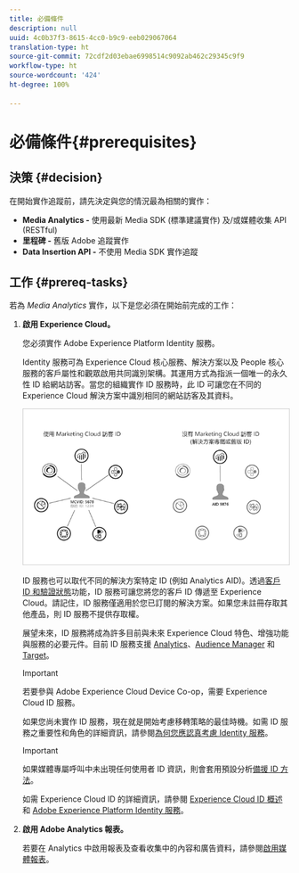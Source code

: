```yaml
---
title: 必備條件
description: null
uuid: 4c0b37f3-8615-4cc0-b9c9-eeb029067064
translation-type: ht
source-git-commit: 72cdf2d03ebae6998514c9092ab462c29345c9f9
workflow-type: ht
source-wordcount: '424'
ht-degree: 100%

---
```



# 必備條件{#prerequisites}

## 決策 {#decision}

在開始實作追蹤前，請先決定與您的情況最為相關的實作：

* **Media Analytics -** 使用最新 Media SDK (標準建議實作) 及/或媒體收集 API (RESTful)
* **里程碑 -** 舊版 Adobe 追蹤實作
* **Data Insertion API -** 不使用 Media SDK 實作追蹤

## 工作 {#prereq-tasks}

若為 *Media Analytics* 實作，以下是您必須在開始前完成的工作：

1. **啟用 Experience Cloud。**

   您必須實作 Adobe Experience Platform Identity 服務。

    Identity 服務可為 Experience Cloud 核心服務、解決方案以及 People 核心服務的客戶屬性和觀眾啟用共同識別架構。其運用方式為指派一個唯一的永久性 ID 給網站訪客。當您的組織實作 ID 服務時，此 ID 可讓您在不同的 Experience Cloud 解決方案中識別相同的網站訪客及其資料。

   ![](assets/mc_id_service_graphic.png)

   ID 服務也可以取代不同的解決方案特定 ID (例如 Analytics AID)。透過[客戶 ID 和驗證狀態](https://docs.adobe.com/content/help/zh-Hant/id-service/using/reference/authenticated-state.html)功能，ID 服務可讓您將您的客戶 ID 傳遞至 Experience Cloud。請記住，ID 服務僅適用於您已訂閱的解決方案。如果您未註冊存取其他產品，則 ID 服務不提供存取權。

   展望未來，ID 服務將成為許多目前與未來 Experience Cloud 特色、增強功能與服務的必要元件。目前 ID 服務支援 [Analytics](https://www.adobe.com/tw/marketing-cloud/web-analytics.html)、[Audience Manager](https://www.adobe.com/tw/marketing-cloud/data-management-platform.html) 和 [Target](https://www.adobe.com/tw/marketing-cloud/testing-targeting.html)。

   >[!IMPORTANT]
   >
   >若要參與 Adobe Experience Cloud Device Co-op，需要 Experience Cloud ID 服務。

   如果您尚未實作 ID 服務，現在就是開始考慮移轉策略的最佳時機。如需 ID 服務之重要性和角色的詳細資訊，請參閱[為何您應認真考慮 Identity 服務](https://theblog.adobe.com/why-new-adobe-marketing-cloud-id-service-should-be-on-your-radar/)。

   >[!IMPORTANT]
   >
   >如果媒體專屬呼叫中未出現任何使用者 ID 資訊，則會套用預設分析[備援 ID 方法](https://docs-author.corp.adobe.com/content/help/en/analytics/implementation/javascript-implementation/unique-visitors/visid-fallback.html)。

   如需 Experience Cloud ID 的詳細資訊，請參閱 [Experience Cloud ID 概述](https://docs.adobe.com/content/help/zh-Hant/id-service/using/intro/overview.html)和 [Adobe Experience Platform Identity 服務](https://docs.adobe.com/content/help/zh-Hant/id-service/using/home.html)。

1. **啟用 Adobe Analytics 報表。**

   若要在 Analytics 中啟用報表及查看收集中的內容和廣告資料，請參閱[啟用媒體報表](/help/media-reports/media-reports-enable.md)。

